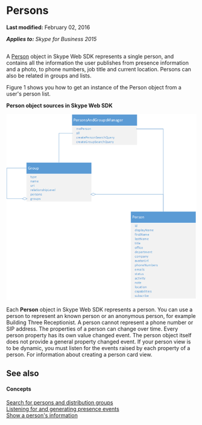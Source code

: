 
# Persons

 **Last modified:** February 02, 2016

 _**Applies to:** Skype for Business 2015_

## 

A [Person]( https://msdn.microsoft.com/en-us/library/office/dn962150(v=office.16).aspx) object in Skype Web SDK represents a single person, and contains all the information the user publishes from presence information and a photo, to phone numbers, job title and current location. Persons can also be related in groups and lists.

Figure 1 shows you how to get an instance of the Person object from a user's person list.


**Person object sources in Skype Web SDK**

![SkypeWebSDK_PersonListObjectmodel](images/1168c6b2-e49a-435c-9233-d5d1695ed605.png)

Each  **Person** object in Skype Web SDK represents a person. You can use a person to represent an known person or an anonymous person, for example Building Three Receptionist. A person cannot represent a phone number or SIP address. The properties of a person can change over time. Every person property has its own value changed event. The person object itself does not provide a general property changed event. If your person view is to be dynamic, you must listen for the events raised by each property of a person. For information about creating a person card view.


## See also


#### Concepts


[Search for persons and distribution groups]( /SearchForPersonsAndGroups.md)<br/>
[Listening for and generating presence events]( /PresenceEvents.md)<br/>
[Show a person's information]( /ShowPersonInfo.md)
